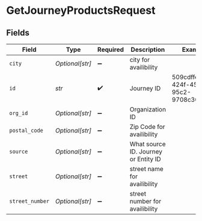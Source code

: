 # GetJourneyProductsRequest


## Fields

| Field                                | Type                                 | Required                             | Description                          | Example                              |
| ------------------------------------ | ------------------------------------ | ------------------------------------ | ------------------------------------ | ------------------------------------ |
| `city`                               | *Optional[str]*                      | :heavy_minus_sign:                   | city for availibility                |                                      |
| `id`                                 | *str*                                | :heavy_check_mark:                   | Journey ID                           | 509cdffe-424f-457a-95c2-9708c304ce77 |
| `org_id`                             | *Optional[str]*                      | :heavy_minus_sign:                   | Organization ID                      |                                      |
| `postal_code`                        | *Optional[str]*                      | :heavy_minus_sign:                   | Zip Code for availibility            |                                      |
| `source`                             | *Optional[str]*                      | :heavy_minus_sign:                   | What source ID. Journey or Entity ID |                                      |
| `street`                             | *Optional[str]*                      | :heavy_minus_sign:                   | street name for availibility         |                                      |
| `street_number`                      | *Optional[str]*                      | :heavy_minus_sign:                   | street number for availibility       |                                      |